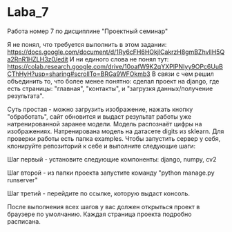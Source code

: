 # Laba_7
Работа номер 7 по дисциплине "Проектный семинар"

Я не понял, что требуется выполнить в этом задании: https://docs.google.com/document/d/1Ry6cFH6HOkjlCakrzH8gmBZhvllH5Qa2RnR1HZLH3z0/edit
И ни единого слова не понял тут: https://colab.research.google.com/drive/10oafW9K2qYXPlPNIyy9OPc6UuBCThHyH?usp=sharing#scrollTo=BRGa9WFOkmb3
В связи с чем решил объединить то, что более менее понятно: сделал проект на django, где есть страницы: "главная", "контакты", и "загрузкя данных/получение результата".

Суть простая - можно загрузить изображение, нажать кнопку "обработать", сайт обновится и выдаст результат работы уже натренированной заранее модели. 
Модель распознаёт цифры на изображениях. Натренирована модель на датасете digits из sklearn. Для проверки работы есть папка examples. Чтобы запустить сервер у себя, 
клонируйте репозиторий к себе и выполните следующие шаги:

Шаг первый - установите следующие компоненты: django, numpy, cv2

Шаг второй - из папки проекта запустите команду "python manage.py runserver"

Шаг третий - перейдите по ссылке, которую выдаст консоль.


После выполнения всех шагов у вас должен открыться проект в браузере по умолчанию. Каждая страница проекта подробно расписана.
